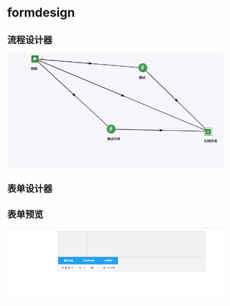 # formdesign
## 流程设计器
![Image text](https://github.com/pvzbjinput/formdesign/blob/master/8e5709dfb3a4e814208aa944a4daa2ce.png?raw=true)
## 表单设计器
## 表单预览
![Image text](https://github.com/pvzbjinput/formdesign/blob/master/7059c0268e128446966d6921eee7388a.png?raw=true)
